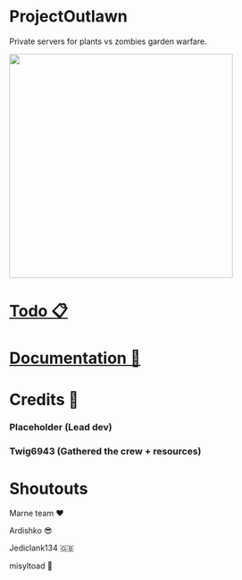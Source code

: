 # ProjectOutlawn

Private servers for plants vs zombies garden warfare.

<img src="https://github.com/Twig6943/ProjectOutlawn/blob/main/ProjectOutlawn.png" width="400"/>

# [Todo 📋](https://github.com/Twig6943/PVZGWPrivateServers/blob/main/todo.md)

# [Documentation 📄](https://github.com/Twig6943/PVZGWPrivateServers/tree/main/docs)

# Credits 📜

### Placeholder (Lead dev)

### Twig6943 (Gathered the crew + resources)

# Shoutouts

Marne team ❤️

Ardishko 😎

Jediclank134 🇬🇧

misyltoad 🐸

